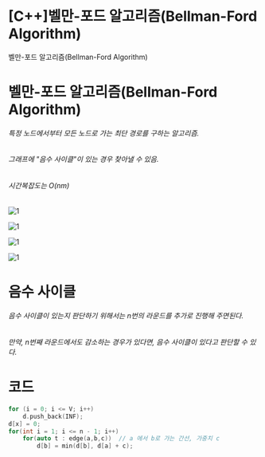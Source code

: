 # [C++]벨만-포드 알고리즘(Bellman-Ford Algorithm)

벨만-포드 알고리즘(Bellman-Ford Algorithm)

# 벨만-포드 알고리즘(Bellman-Ford Algorithm)



###### 특정 노드에서부터 모든 노드로 가는 최단 경로를 구하는 알고리즘.

###### 그래프에 "음수 사이클"이 있는 경우 찾아낼 수 있음.

###### 시간복잡도는 O(nm)



![1](https://jyukki97.github.io/img/bellmanford/1.png)

![1](https://jyukki97.github.io/img/bellmanford/2.png)

![1](https://jyukki97.github.io/img/bellmanford/3.png)

![1](https://jyukki97.github.io/img/bellmanford/4.png)



# 음수 사이클

###### 음수 사이클이 있는지 판단하기 위해서는 n번의 라운드를 추가로 진행해 주면된다.

###### 만약, n번째 라운드에서도 감소하는 경우가 있다면, 음수 사이클이 있다고 판단할 수 있다.



# 코드

```c++
for (i = 0; i <= V; i++)
	d.push_back(INF);
d[x] = 0;
for(int i = 1; i <= n - 1; i++)
    for(auto t : edge(a,b,c))  // a 에서 b로 가는 간선, 가중치 c 
        d[b] = min(d[b], d[a] + c);
```


